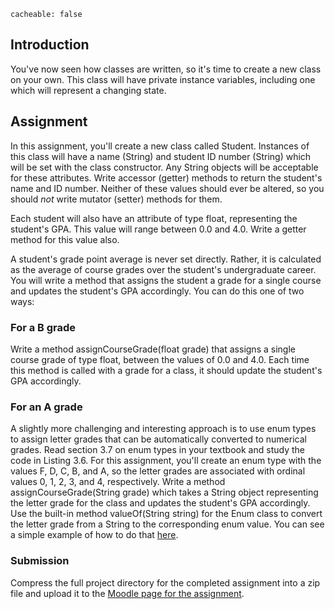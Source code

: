 ```
cacheable: false
```

## Introduction

You've now seen how classes are written, so it's time to create a new class on your own. This class will have private instance variables, including one which will represent a changing state.

## Assignment

In this assignment, you'll create a new class called <span class="codefont">Student</span>. Instances of this class will have a name (String) and student ID number (String) which will be set with the class constructor. Any String objects will be acceptable for these attributes. Write accessor (getter) methods to return the student's name and ID number. Neither of these values should ever be altered, so you should *not* write mutator (setter) methods for them.  

Each student will also have an attribute of type <span class="codefont">float</span>, representing the student's GPA. This value will range between 0.0 and 4.0. Write a getter method for this value also.

A student's grade point average is never set directly. Rather, it is calculated as the average of course grades over the student's undergraduate career. You will write a method that assigns the student a grade for a single course and updates the student's GPA accordingly. You can do this one of two ways:

### For a B grade

Write a method <span class="codefont">assignCourseGrade(float grade)</span> that assigns a single course grade of type float, between the values of 0.0 and 4.0. Each time this method is called with a grade for a class, it should update the student's GPA accordingly.

### For an A grade

A slightly more challenging and interesting approach is to use <span class="codefont">enum</span> types to assign letter grades that can be automatically converted to numerical grades. Read section 3.7 on <span class="codefont">enum</span> types in your textbook and study the code in Listing 3.6. For this assignment, you'll create an enum type with the values
<span class="codefont">F</span>,
<span class="codefont">D</span>,
<span class="codefont">C</span>,
<span class="codefont">B</span>,
and <span class="codefont">A</span>, so the letter grades are associated with ordinal values 0, 1, 2, 3, and 4, respectively. Write a method <span class="codefont">assignCourseGrade(String grade)</span> which takes a <span class="codefont">String</span> object representing the letter grade for the class and updates the student's GPA accordingly. Use the built-in method <span class="codefont">valueOf(String string)</span> for the <span class="codefont">Enum</span> class to convert the letter grade from a <span class="codefont">String</span> to the corresponding enum value. You can see a simple example of how to do that [here](http://stackoverflow.com/questions/604424/convert-a-string-to-an-enum-in-java).

### Submission

Compress the full project directory for the completed assignment into a zip file and upload it to the [Moodle page for the assignment](https://moodle.pugetsound.edu/moodle/mod/assign/view.php?id=340430).
